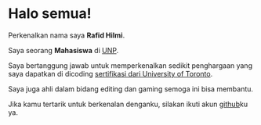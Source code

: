 # Halo semua! 

Perkenalkan nama saya **Rafid Hilmi**.<br>

Saya seorang **Mahasiswa** di [UNP](https://www.unp.ac.id/).<br>

Saya bertanggung jawab untuk memperkenalkan sedikit penghargaan yang saya dapatkan di dicoding [sertifikasi dari University of Toronto](https://www.coursera.org/account/accomplishments/specialization/CLKJD8XBXJ3M).<br>

Saya juga ahli dalam bidang editing dan gaming semoga ini bisa membantu.<br>

Jika kamu tertarik untuk berkenalan denganku, silakan ikuti akun [github](https://github.com/RazorPG)ku ya.
